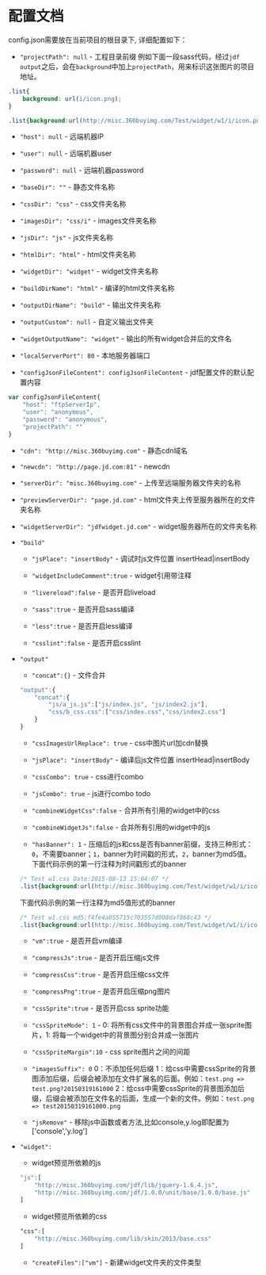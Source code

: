 # 配置文档

config.json需要放在当前项目的根目录下, 详细配置如下：

* `"projectPath": null` - 工程目录前缀
例如下面一段sass代码，经过`jdf output`之后，会在`background`中加上`projectPath`，用来标识这张图片的项目地址。
```css
.list{
	background: url(i/icon.png);
}
```
```css
.list{background:url(http://misc.360buyimg.com/Test/widget/w1/i/icon.png)}
```

* `"host": null` - 远端机器IP

* `"user": null` - 远端机器user

* `"password": null` - 远端机器password

* `"baseDir": ""` - 静态文件名称

* `"cssDir": "css"` - css文件夹名称

* `"imagesDir": "css/i"` - images文件夹名称

* `"jsDir": "js"` - js文件夹名称

* `"htmlDir": "html"` - html文件夹名称

* `"widgetDir": "widget"` - widget文件夹名称

* `"buildDirName": "html"` - 编译的html文件夹名称

* `"outputDirName": "build"` - 输出文件夹名称

* `"outputCustom": null` - 自定义输出文件夹

* `"widgetOutputName": "widget"` - 输出的所有widget合并后的文件名

* `"localServerPort": 80` - 本地服务器端口

* `"configJsonFileContent": configJsonFileContent` - jdf配置文件的默认配置内容
```javascript
var configJsonFileContent{
	"host": "ftpServerIp",
	"user": "anonymous",
	"password": "anonymous",
	"projectPath": ""
}
```

* `"cdn": "http://misc.360buyimg.com"` - 静态cdn域名

* `"newcdn": "http://page.jd.com:81"` - newcdn

* `"serverDir": "misc.360buyimg.com"` - 上传至远端服务器文件夹的名称

* `"previewServerDir": "page.jd.com"` - html文件夹上传至服务器所在的文件夹名称

* `"widgetServerDir": "jdfwidget.jd.com"` - widget服务器所在的文件夹名称

* `"build"`
	* `"jsPlace": "insertBody"` - 调试时js文件位置 insertHead|insertBody
	
	* `"widgetIncludeComment":true` - widget引用带注释
	
	* `"livereload":false` - 是否开启liveload
	
	* `"sass":true` - 是否开启sass编译
	
	* `"less":true` - 是否开启less编译
	
	* `"csslint":false` - 是否开启csslint

* `"output"`
	* `"concat":{}` - 文件合并
	```javascript
	"output":{
		"concat":{
			"js/a_js.js":["js/index.js", "js/index2.js"],
			"css/b_css.css":["css/index.css","css/index2.css"]
		}
	}
	```

	* `"cssImagesUrlReplace": true` - css中图片url加cdn替换
	
	* `"jsPlace": "insertBody"` - 编译后js文件位置 insertHead|insertBody
	
	* `"cssCombo": true` - css进行combo
	
	* `"jsCombo": true` - js进行combo todo

	* `"combineWidgetCss":false` - 合并所有引用的widget中的css
	
	* `"combineWidgetJs":false` - 合并所有引用的widget中的js

	* `"hasBanner": 1` - 压缩后的js和css是否有banner前缀，支持三种形式：`0`，不需要banner；`1`，banner为时间戳的形式，`2`，banner为md5值。
	下面代码示例的第一行注释为时间戳形式的banner
	```css
	/* Test w1.css Date:2015-08-13 15:04:07 */
	.list{background:url(http://misc.360buyimg.com/Test/widget/w1/i/icon.png)}
	```
	下面代码示例的第一行注释为md5值形式的banner
	```css
	/* Test w1.css md5:f4fe4a055715c703557d008daf868c43 */
	.list{background:url(http://misc.360buyimg.com/Test/widget/w1/i/icon.png)}
	```

	* `"vm":true` - 是否开启vm编译
	
	* `"compressJs":true` - 是否开启压缩js文件
	
	* `"compressCss":true` - 是否开启压缩css文件
	
	* `"compressPng":true` - 是否开启压缩png图片

	* `"cssSprite":true` - 是否开启css sprite功能
	
	* `"cssSpriteMode": 1` - 0: 将所有css文件中的背景图合并成一张sprite图片，1: 将每一个widget中的背景图分别合并成一张图片
	
	* `"cssSpriteMargin":10` - css sprite图片之间的间距

	* `"imagesSuffix": 0`
	0：不添加任何后缀
	1：给css中需要cssSprite的背景图添加后缀，后缀会被添加在文件扩展名的后面。例如：`test.png => test.png?20150319161000`
	2：给css中需要cssSprite的背景图添加后缀，后缀会被添加在文件名的后面，生成一个新的文件。例如：`test.png => test20150319161000.png`

	* `"jsRemove"` - 移除js中函数或者方法,比如console,y.log即配置为['console','y.log']

* `"widget":`
	* widget预览所依赖的js
	```javascript
	"js":[
		"http://misc.360buyimg.com/jdf/lib/jquery-1.6.4.js",
		"http://misc.360buyimg.com/jdf/1.0.0/unit/base/1.0.0/base.js"
	]
	```

	* widget预览所依赖的css
	```css
	"css":[
		"http://misc.360buyimg.com/lib/skin/2013/base.css"
	]
	```
	
	* `"createFiles":["vm"]` - 新建widget文件夹的文件类型

		